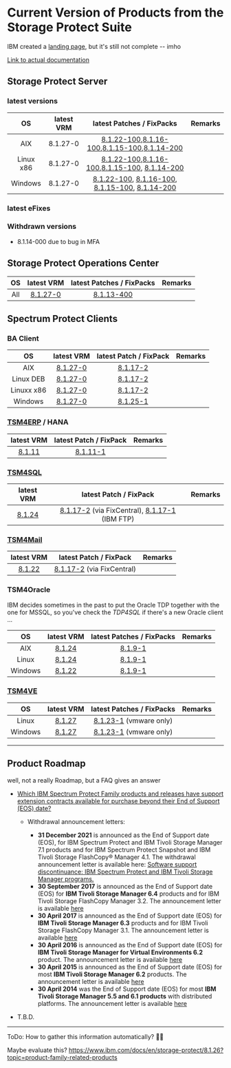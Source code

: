 # Current Version of Products from the Storage Protect Suite

IBM created a [landing page](https://public.dhe.ibm.com/software/products/ISP/currency/protect_server/), but it's still not complete -- imho

[Link to actual documentation](https://www.ibm.com/docs/en/storage-protect/8.1.26)

## Storage Protect Server

### latest versions

| OS | latest VRM | latest Patches / FixPacks | Remarks|
| :-: | :-: | :----------: | :----- |
| AIX | 8.1.27-0 | [8.1.22-100](https://ftp.software.ibm.com/storage/tivoli-storage-management/patches/server/AIX/8.1.22.100/),[8.1.16-100](https://ftp.software.ibm.com/storage/tivoli-storage-management/patches/server/AIX/8.1.16.100/),[8.1.15-100](https://ftp.software.ibm.com/storage/tivoli-storage-management/patches/server/AIX/8.1.15.100/),[8.1.14-200](https://ftp.software.ibm.com/storage/tivoli-storage-management/patches/server/AIX/8.1.14.200/) | |
| Linux x86 | 8.1.27-0 | [8.1.22-100](https://ftp.software.ibm.com/storage/tivoli-storage-management/patches/server/Linux/8.1.22.100/x86_64/),[8.1.16-100](https://ftp.software.ibm.com/storage/tivoli-storage-management/patches/server/Linux/8.1.16.100/x86_64/),[8.1.15-100](https://ftp.software.ibm.com/storage/tivoli-storage-management/patches/server/Linux/8.1.15.100/x86_64/), [8.1.14-200](https://ftp.software.ibm.com/storage/tivoli-storage-management/patches/server/Linux/8.1.14.200/x86_64/) | |
| Windows | 8.1.27-0 | [8.1.22-100](https://ftp.software.ibm.com/storage/tivoli-storage-management/patches/server/NT/8.1.22.100/), [8.1.16-100](https://ftp.software.ibm.com/storage/tivoli-storage-management/patches/server/NT/8.1.16.100/), [8.1.15-100](https://ftp.software.ibm.com/storage/tivoli-storage-management/patches/server/NT/8.1.15.100/), [8.1.14-200](https://ftp.software.ibm.com/storage/tivoli-storage-management/patches/server/NT/8.1.14.200/) | |

### latest eFixes

### Withdrawn versions

- 8.1.14-000 due to bug in MFA

## Storage Protect Operations Center

| OS | latest VRM | latest Patches / FixPacks | Remarks|
| :-: | :-: | :----------: | :----- |
| All | [8.1.27-0](https://ftp.software.ibm.com/storage/tivoli-storage-management/maintenance/opcenter/v8r1/) | [8.1.13-400](https://ftp.software.ibm.com/storage/tivoli-storage-management/patches/opcenter/8.1.13.400/)

## Spectrum Protect Clients

### BA Client

| OS | latest VRM | latest Patch / FixPack | Remarks|
| :-: | :-: | :----------: | :----- |
| AIX | [8.1.27-0](https://ftp.software.ibm.com/storage/tivoli-storage-management/maintenance/client/v8r1/AIX/BA/v8127/) | [8.1.17-2](https://ftp.software.ibm.com/storage/tivoli-storage-management/patches/client/v8r1/AIX/BA/v8117/) |
| Linux DEB | [8.1.27-0](https://ftp.software.ibm.com/storage/tivoli-storage-management/maintenance/client/v8r1/Linux/LinuxX86_DEB/BA/v8127/) | [8.1.17-2](https://ftp.software.ibm.com/storage/tivoli-storage-management/patches/client/v8r1/Linux/LinuxX86_DEB/v8117/) | 
| Linuxx x86 | [8.1.27-0](https://ftp.software.ibm.com/storage/tivoli-storage-management/maintenance/client/v8r1/Linux/LinuxX86/BA/v8127/) | [8.1.17-2](https://ftp.software.ibm.com/storage/tivoli-storage-management/patches/client/v8r1/Linux/LinuxX86/BA/v8117/) | 
| Windows | [8.1.27-0](https://ftp.software.ibm.com/storage/tivoli-storage-management/maintenance/client/v8r1/Windows/x64/v8127/) | [8.1.25-1](https://ftp.software.ibm.com/storage/tivoli-storage-management/patches/client/v8r1/Windows/x64/v8125/) |

### [TSM4ERP](https://www.ibm.com/docs/en/spferp) / HANA

| latest VRM | latest Patch / FixPack | Remarks|
| :-: | :----------: | :----- |
| [8.1.11](https://www.ibm.com/docs/en/spferp/8.1.11) | [8.1.11-1](https://ftp.software.ibm.com/storage/tivoli-storage-management/patches/tivoli-data-protection/r3/v81111/hana/) | |

### [TSM4SQL](https://www.ibm.com/docs/en/spfd)

| latest VRM | latest Patch / FixPack | Remarks|
| :-: | :----------: | :----- |
| [8.1.24](https://www.ibm.com/docs/en/spfd/8.1.24) | [8.1.17-2](https://www.ibm.com/support/fixcentral/swg/doSelectFixes?options.selectedFixes=8.1.17.2-TIV-TSMSQL-Win&continue=1) (via FixCentral), [8.1.17-1](https://ftp.software.ibm.com/storage/tivoli-storage-management/patches/tivoli-data-protection/sql/v8117/windows/) (IBM FTP) | |

### [TSM4Mail](https://www.ibm.com/docs/en/spfm)

| latest VRM | latest Patch / FixPack | Remarks|
| :-: | :----------: | :----- |
| [8.1.22](https://www.ibm.com/docs/en/spfm/8.1.22) | [8.1.17-2](https://www.ibm.com/support/fixcentral/swg/doSelectFixes?options.selectedFixes=8.1.17.2-TIV-TSMEXC-Win&continue=1) (via FixCentral) | |

### TSM4Oracle

IBM decides sometimes in the past to put the Oracle TDP together with the one for MSSQL, so you've check the _TDP4SQL_ if there's a new Oracle client ...

| OS | latest VRM | latest Patches / FixPacks | Remarks|
| :-: | :-: | :----------: | :----- |
| AIX | [8.1.24](https://www.ibm.com/docs/en/spfd/8.1.24?topic=whats-new) | [8.1.9-1](https://ftp.software.ibm.com/storage/tivoli-storage-management/patches/tivoli-data-protection/oracle/aix/v819/) | |
| Linux | [8.1.24](https://www.ibm.com/docs/en/spfd/8.1.24?topic=whats-new) | [8.1.9-1](https://ftp.software.ibm.com/storage/tivoli-storage-management/patches/tivoli-data-protection/oracle/linux/linux86_64/v819/) | |
| Windows | [8.1.22](https://www.ibm.com/docs/en/spfd/8.1.24?topic=whats-new) | [8.1.9-1](https://ftp.software.ibm.com/storage/tivoli-storage-management/patches/tivoli-data-protection/oracle/win/x64/v819/) | |

### [TSM4VE](https://www.ibm.com/docs/en/spfve)

| OS | latest VRM | latest Patches / FixPacks | Remarks|
| :-: | :-: | :----------: | :----- |
| Linux | [8.1.27](https://www.ibm.com/docs/en/spfve/8.1.27) | [8.1.23-1](https://ftp.software.ibm.com/storage/tivoli-storage-management/patches/tivoli-data-protection/vmware/linux/linux86/v8123/) (vmware only)| |
| Windows | [8.1.27](https://www.ibm.com/docs/en/spfve/8.1.27) | [8.1.23-1](https://ftp.software.ibm.com/storage/tivoli-storage-management/patches/tivoli-data-protection/vmware/windows/v8123/) (vmware only) | |

---
## Product Roadmap

well, not a really Roadmap, but a FAQ gives an answer

- [Which IBM Spectrum Protect Family products and releases have support extension contracts available for purchase beyond their End of Support (EOS) date?](https://www.ibm.com/support/pages/node/259159)

  - Withdrawal announcement letters:

    - **31 December 2021** is announced as the End of Support date (EOS), for IBM Spectrum Protect and IBM Tivoli Storage Manager 7.1 products and for IBM Spectrum Protect Snapshot and IBM Tivoli Storage FlashCopy® Manager 4.1. 
         The withdrawal announcement letter is available here: [Software support discontinuance: IBM Spectrum Protect and IBM Tivoli Storage Manager programs.](https://w3-03.ibm.com/sales/support/ShowDoc.wss?docid=IA/897/ENUS921-006)
    - **30 September 2017** is announced as the End of Support date (EOS) for **IBM Tivoli Storage Manager 6.4** products and for IBM Tivoli Storage FlashCopy Manager 3.2. The announcement letter is available [here](http://www.ibm.com/common/ssi/rep_ca/7/897/ENUS916-117/index.html)
    - **30 April 2017** is announced as the End of Support date (EOS) for **IBM Tivoli Storage Manager 6.3** products and for IBM Tivoli Storage FlashCopy Manager 3.1. The announcement letter is available [here](http://www.ibm.com/common/ssi/rep_ca/2/897/ENUS916-072/index.html)
    - **30 April 2016** is announced as the End of Support date (EOS) for **IBM Tivoli Storage Manager for Virtual Environments 6.2** product. The announcement letter is available [here](http://www.ibm.com/common/ssi/cgi-bin/ssialias?subtype=ca&infotype=an&appname=iSource&supplier=897&letternum=ENUS915-114)
    - **30 April 2015** is announced as the End of Support date (EOS) for most **IBM Tivoli Storage Manager 6.2** products. The announcement letter is available [here](http://www.ibm.com/common/ssi/cgi-bin/ssialias?subtype=ca&infotype=an&appname=iSource&supplier=897&letternum=ENUS914-056)
    - **30 April 2014** was the End of Support date (EOS) for most **IBM Tivoli Storage Manager 5.5 and 6.1 products** with distributed platforms. The announcement letter is available [here](http://www.ibm.com/common/ssi/cgi-bin/ssialias?subtype=ca&infotype=an&appname=iSource&supplier=897&letternum=ENUS913-063)

-  T.B.D.
---
ToDo:
How to gather this information automatically? 👷‍♀️

Maybe evaluate this? https://www.ibm.com/docs/en/storage-protect/8.1.26?topic=product-family-related-products

